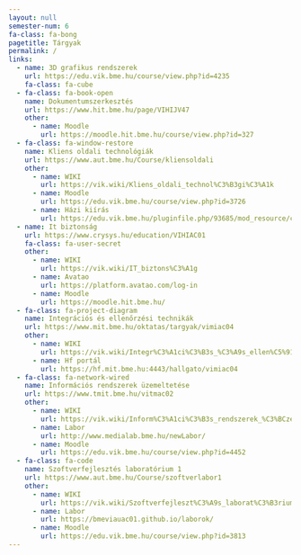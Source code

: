 ```yaml
---
layout: null
semester-num: 6
fa-class: fa-bong
pagetitle: Tárgyak
permalink: /
links:
  - name: 3D grafikus rendszerek
    url: https://edu.vik.bme.hu/course/view.php?id=4235
    fa-class: fa-cube
  - fa-class: fa-book-open
    name: Dokumentumszerkesztés
    url: https://www.hit.bme.hu/page/VIHIJV47
    other:
      - name: Moodle
        url: https://moodle.hit.bme.hu/course/view.php?id=327
  - fa-class: fa-window-restore
    name: Kliens oldali technológiák
    url: https://www.aut.bme.hu/Course/kliensoldali
    other:
      - name: WIKI
        url: https://vik.wiki/Kliens_oldali_technol%C3%B3gi%C3%A1k
      - name: Moodle
        url: https://edu.vik.bme.hu/course/view.php?id=3726
      - name: Házi kiírás
        url: https://edu.vik.bme.hu/pluginfile.php/93685/mod_resource/content/1/H%C3%A1zifeladat.pdf
  - name: It biztonság
    url: https://www.crysys.hu/education/VIHIAC01
    fa-class: fa-user-secret
    other:
      - name: WIKI
        url: https://vik.wiki/IT_biztons%C3%A1g
      - name: Avatao
        url: https://platform.avatao.com/log-in
      - name: Moodle
        url: https://moodle.hit.bme.hu/
  - fa-class: fa-project-diagram
    name: Integrációs és ellenőrzési technikák
    url: https://www.mit.bme.hu/oktatas/targyak/vimiac04
    other:
      - name: WIKI
        url: https://vik.wiki/Integr%C3%A1ci%C3%B3s_%C3%A9s_ellen%C5%91rz%C3%A9si_technik%C3%A1k
      - name: Hf portál
        url: https://hf.mit.bme.hu:4443/hallgato/vimiac04
  - fa-class: fa-network-wired
    name: Információs rendszerek üzemeltetése
    url: https://www.tmit.bme.hu/vitmac02
    other:
      - name: WIKI
        url: https://vik.wiki/Inform%C3%A1ci%C3%B3s_rendszerek_%C3%BCzemeltet%C3%A9se
      - name: Labor
        url: http://www.medialab.bme.hu/newLabor/
      - name: Moodle
        url: https://edu.vik.bme.hu/course/view.php?id=4452
  - fa-class: fa-code
    name: Szoftverfejlesztés laboratórium 1
    url: https://www.aut.bme.hu/Course/szoftverlabor1
    other:
      - name: WIKI
        url: https://vik.wiki/Szoftverfejleszt%C3%A9s_laborat%C3%B3rium_1
      - name: Labor
        url: https://bmeviauac01.github.io/laborok/
      - name: Moodle
        url: https://edu.vik.bme.hu/course/view.php?id=3813
---
```


